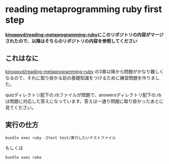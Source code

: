 # reading metaprogramming ruby first step

**[kinoppyd/reading-metaprogramming-ruby](https://github.com/kinoppyd/reading-metaprogramming-ruby)にこのリポジトリの内容がマージされたので、以降はそちらのリポジトリの内容を参照してください**
## これはなに

[kinoppyd/reading-metaprogramming-ruby](https://github.com/kinoppyd/reading-metaprogramming-ruby) の3章以降から問題がかなり難しくなるので、それに取り掛かる前の基礎知識をつけるために練習問題を作りました。

quizディレクトリ配下の.rbファイルが問題で、answersディレクトリ配下の.rbは問題に対応した答えになっています。答えは一通り問題に取り掛かったあとに見てください。

## 実行の仕方

```
bundle exec ruby -Itest test/実行したいテストファイル
```

もしくは

```
bundle exec rake
```
